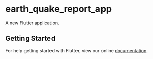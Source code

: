 # earth_quake_report_app

A new Flutter application.

## Getting Started

For help getting started with Flutter, view our online
[documentation](https://flutter.io/).
